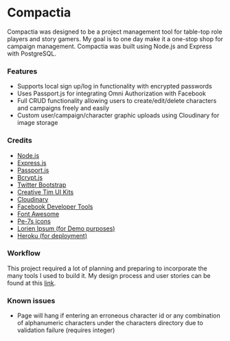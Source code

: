 # Compactia

Compactia was designed to be a project management tool for table-top role players and story gamers. My goal is to one day make it a one-stop shop for campaign management. Compactia was built using Node.js and Express with PostgreSQL.

### Features
* Supports local sign up/log in functionality with encrypted passwords
* Uses Passport.js for integrating Omni Authorization with Facebook
* Full CRUD functionality allowing users to create/edit/delete characters and campaigns freely and easily
* Custom user/campaign/character graphic uploads using Cloudinary for image storage


### Credits
* [Node.js](http://nodejs.org)
* [Express.js](http://expressjs.com)
* [Passport.js](http://passportjs.org)
* [Bcrypt.js](https://www.npmjs.com/package/bcryptjs)
* [Twitter Bootstrap](http://getbootstrap.com)
* [Creative Tim UI Kits](http://creative-tim.com)
* [Cloudinary](http://cloudinary.com)
* [Facebook Developer Tools](https://developers.facebook.com/)
* [Font Awesome](https://fortawesome.github.io/Font-Awesome/)
* [Pe-7s icons](http://themes-pixeden.com/font-demos/7-stroke/)
* [Lorien Ipsum (for Demo purposes)](http://danielstern.ca/lorienIpsum/)
* [Heroku (for deployment)](http://heroku.com)


### Workflow

This project required a lot of planning and preparing to incorporate the many tools I used to build it. My design process and user stories can be found at this [link][1].

[1]: https://www.dropbox.com/sh/u13ok3rdlkdbuso/AAAp2EqIWeqfKs_SXl4qV2XNa?dl=0

### Known issues
* Page will hang if entering an erroneous character id or any combination of alphanumeric characters under the characters directory due to validation failure (requires integer)
